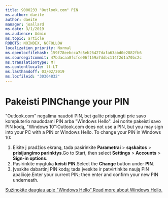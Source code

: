 ```yaml
---
title: 9000233 "Outlook.com" PIN
ms.author: daeite
author: daeite
manager: joallard
ms.date: 3/1/2019
ms.audience: Admin
ms.topic: article
ROBOTS: NOINDEX, NOFOLLOW
localization_priority: Normal
ms.openlocfilehash: 159f78eebcca7c5eb26427dafa63abd0e2882fb6
ms.sourcegitcommit: 47bdacaa8fcfce06f159a7ddbc114f2d1a70bc2c
ms.translationtype: MT
ms.contentlocale: lt-LT
ms.lasthandoff: 03/02/2019
ms.locfileid: "30364832"
---
```

# <a name="change-your-pin"></a><span data-ttu-id="795d6-102">Pakeisti PIN</span><span class="sxs-lookup"><span data-stu-id="795d6-102">Change your PIN</span></span>

<span data-ttu-id="795d6-p101">"Outlook.com" negalima naudoti PIN, bet galite prisijungti prie savo kompiuterio naudodami PIN arba "Windows Hello". Jei norite pakeisti savo PIN kodą, "Windows 10":</span><span class="sxs-lookup"><span data-stu-id="795d6-p101">Outlook.com does not use a PIN, but you may sign into your PC with a PIN or Windows Hello. To change your PIN in Windows 10:</span></span>

1. <span data-ttu-id="795d6-105">Eikite į pradžios ekraną, tada pasirinkite **Parametrai** > **sąskaitos** > **prisijungimo parinktys**.</span><span class="sxs-lookup"><span data-stu-id="795d6-105">Go to Start, then select **Settings** > **Accounts** > **Sign-in options**.</span></span>
2. <span data-ttu-id="795d6-106">Pasirinkite mygtuką **keisti** **PIN**.</span><span class="sxs-lookup"><span data-stu-id="795d6-106">Select the **Change** button under **PIN**.</span></span>
3. <span data-ttu-id="795d6-107">Įveskite dabartinį PIN kodą; tada įveskite ir patvirtinkite naują PIN apačioje.</span><span class="sxs-lookup"><span data-stu-id="795d6-107">Enter your current PIN; then enter and confirm your new PIN underneath.</span></span>

[<span data-ttu-id="795d6-108">Sužinokite daugiau apie "Windows Hello".</span><span class="sxs-lookup"><span data-stu-id="795d6-108">Read more about Windows Hello.</span></span>](https://support.microsoft.com/help/17215/)